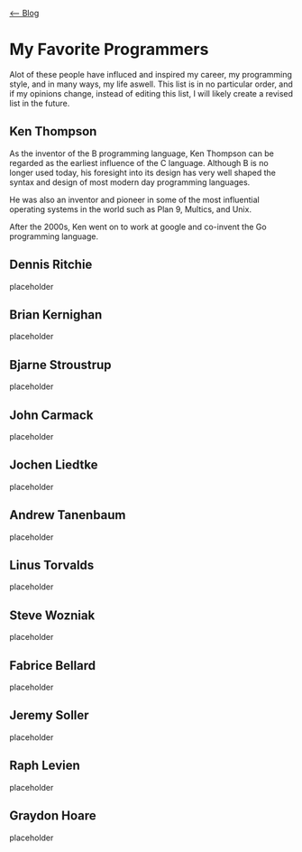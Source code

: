 [<-- Blog](README.md)

# My Favorite Programmers
Alot of these people have influced and inspired my career, my programming style, and in many ways, my life aswell. This list is in no particular order, and if my opinions change, instead of editing this list, I will likely create a revised list in the future.

## Ken Thompson
As the inventor of the B programming language, Ken Thompson can be regarded as the earliest influence of the C language. Although B is no longer used today, his foresight into its design has very well shaped the syntax and design of most modern day programming languages.

He was also an inventor and pioneer in some of the most influential operating systems in the world such as Plan 9, Multics, and Unix.

After the 2000s, Ken went on to work at google and co-invent the Go programming language.

## Dennis Ritchie
placeholder

## Brian Kernighan
placeholder

## Bjarne Stroustrup
placeholder

## John Carmack
placeholder

## Jochen Liedtke
placeholder

## Andrew Tanenbaum
placeholder

## Linus Torvalds
placeholder

## Steve Wozniak
placeholder

## Fabrice Bellard
placeholder

## Jeremy Soller
placeholder

## Raph Levien
placeholder

## Graydon Hoare
placeholder
